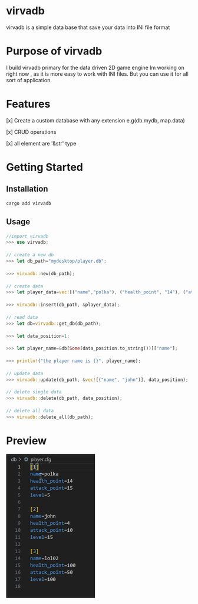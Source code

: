 # virvadb

virvadb is a simple data base that save your data into INI file format 

# Purpose of virvadb

I build  virvadb  primary for the data driven 2D game engine Im working on right now , as it is more easy to work with INI files. But you can use it for all sort of application. 

# Features
[x] Create a custom database with any extension e.g(db.mydb, map.data)

[x] CRUD operations

[x] all element are '&str' type

# Getting Started 

## Installation

```bash
cargo add virvadb
```

## Usage
```rust
//import virvadb
>>> use virvadb;

// create a new db
>>> let db_path="mydesktop/player.db";

>>> virvadb::new(db_path);

// create data
>>> let player_data=vec![("name","polka"), ("health_point", "14"), ("attack_point","15"), ("level","5")];

>>> virvadb::insert(db_path, &player_data);

// read data
>>> let db=virvadb::get_db(db_path);

>>> let data_position=1;

>>> let player_name=&db[Some(data_position.to_string())]["name"];

>>> println!("the player name is {}", player_name);

// update data
>>> virvadb::update(db_path, &vec![("name", "john")], data_position);

// delete single data 
>>> virvadb::delete(db_path, data_position);

// delete all data
>>> virvadb::delete_all(db_path);
```
# Preview
![virvadb preview](rsc/virvadb_preview.png)